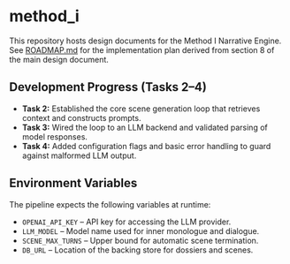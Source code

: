 # method_i

This repository hosts design documents for the Method I Narrative Engine. See [ROADMAP.md](ROADMAP.md) for the implementation plan derived from section 8 of the main design document.

## Development Progress (Tasks 2–4)
- **Task 2:** Established the core scene generation loop that retrieves context and constructs prompts.
- **Task 3:** Wired the loop to an LLM backend and validated parsing of model responses.
- **Task 4:** Added configuration flags and basic error handling to guard against malformed LLM output.

## Environment Variables
The pipeline expects the following variables at runtime:
- `OPENAI_API_KEY` – API key for accessing the LLM provider.
- `LLM_MODEL` – Model name used for inner monologue and dialogue.
- `SCENE_MAX_TURNS` – Upper bound for automatic scene termination.
- `DB_URL` – Location of the backing store for dossiers and scenes.
